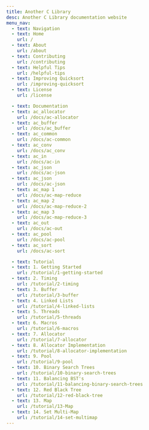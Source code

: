 ```yaml
---
title: Another C Library
desc: Another C Library documentation website
menu_nav:
  - text: Navigation
  - text: Home
    url: /
  - text: About
    url: /about
  - text: Contributing
    url: /contributing
  - text: Helpful Tips
    url: /helpful-tips
  - text: Improving Quicksort
    url: /improving-quicksort
  - text: License
    url: /license

  - text: Documentation
  - text: ac_allocator
    url: /docs/ac-allocator
  - text: ac_buffer
    url: /docs/ac_buffer
  - text: ac_common
    url: /docs/ac-common
  - text: ac_conv
    url: /docs/ac_conv
  - text: ac_in
    url: /docs/ac-in
  - text: ac_json
    url: /docs/ac-json
  - text: ac_json
    url: /docs/ac-json
  - text: ac_map 1
    url: /docs/ac-map-reduce
  - text: ac_map 2
    url: /docs/ac-map-reduce-2
  - text: ac_map 3
    url: /docs/ac-map-reduce-3
  - text: ac_out
    url: /docs/ac-out
  - text: ac_pool
    url: /docs/ac-pool
  - text: ac_sort
    url: /docs/ac-sort

  - text: Tutorial
  - text: 1. Getting Started
    url: /tutorial/1-getting-started
  - text: 2. Timing
    url: /tutorial/2-timing
  - text: 3. Buffer
    url: /tutorial/3-buffer
  - text: 4. Linked Lists
    url: /tutorial/4-linked-lists
  - text: 5. Threads
    url: /tutorial/5-threads
  - text: 6. Macros
    url: /tutorial/6-macros
  - text: 7. Allocator
    url: /tutorial/7-allocator
  - text: 8. Allocator Implementation
    url: /tutorial/8-allocator-implementation
  - text: 9. Pool
    url: /tutorial/9-pool
  - text: 10. Binary Search Trees
    url: /tutorial/10-binary-search-trees
  - text: 11. Balancing BST's
    url: /tutorial/11-balancing-binary-search-trees
  - text: 12. Red Black Tree
    url: /tutorial/12-red-black-tree
  - text: 13. Map
    url: /tutorial/13-Map
  - text: 14. Set Multi-Map
    url: /tutorial/14-set-multimap
---
```

